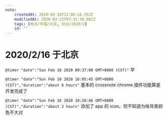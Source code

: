 ```yaml
---
note:
    createdAt: 2020-03-18T12:06:16.552Z
    modifiedAt: 2020-03-22T07:31:38.082Z
    tags: [地点/中国/北京, 日记/2020/2]
    id: ""
---
```

# 2020/2/16 于北京

`@timer "date":"Sun Feb 16 2020 09:37:00 GMT+0800 (CST)"`
早

`@timer "date":"Sun Feb 16 2020 16:05:45 GMT+0800 (CST)","duration":"about 6 hours"`
基本的 crossnote chrome 插件功能算是开发完成了

`@timer "date":"Sun Feb 16 2020 18:28:46 GMT+0800 (CST)","duration":"about 2 hours"`
添加了 app 的 icon，但不知道为啥背景颜色不大对
